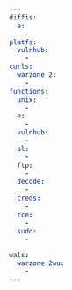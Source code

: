 ```yaml
---
diffis:
  e:
    -
platfs:
  vulnhub:
    -
curls:
  warzone 2:
    -
functions:
  unix:
    -
  e:
    -
  vulnhub:
    -
  al:
    -
  ftp:
    -
  decode:
    -
  creds:
    -
  rce:
    -
  sudo:
    -

wals:
  warzone 2wu:
    -
---
```

